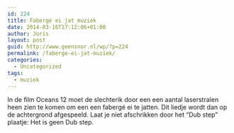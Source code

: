 ```yaml
---
id: 224
title: Fabergé ei jat muziek
date: 2014-03-16T17:12:06+01:00
author: Joris
layout: post
guid: http://www.geensnor.nl/wp/?p=224
permalink: /faberge-ei-jat-muziek/
categories:
  - Uncategorized
tags:
  - muziek
---
```

In de film Oceans 12 moet de slechterik door een een aantal laserstralen heen zien te komen om een een fabergé ei te jatten. Dit liedje wordt dan op de achtergrond afgespeeld. Laat je niet afschrikken door het &#8220;Dub step&#8221; plaatje: Het is geen Dub step.